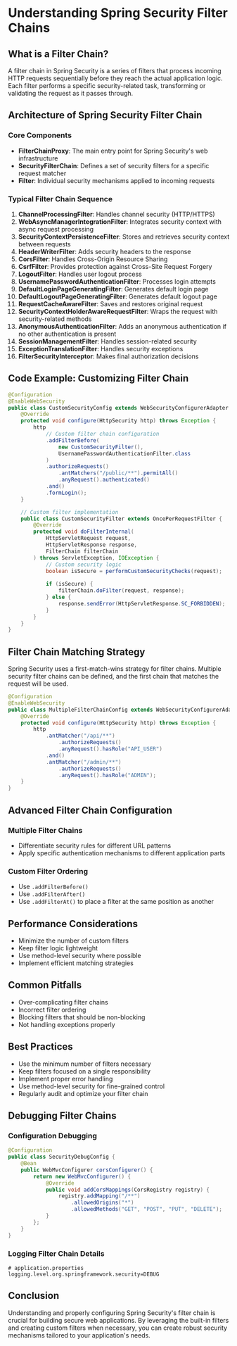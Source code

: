# Understanding Spring Security Filter Chains

## What is a Filter Chain?

A filter chain in Spring Security is a series of filters that process incoming HTTP requests sequentially before they reach the actual application logic. Each filter performs a specific security-related task, transforming or validating the request as it passes through.

## Architecture of Spring Security Filter Chain

### Core Components
- **FilterChainProxy**: The main entry point for Spring Security's web infrastructure
- **SecurityFilterChain**: Defines a set of security filters for a specific request matcher
- **Filter**: Individual security mechanisms applied to incoming requests

### Typical Filter Chain Sequence
1. **ChannelProcessingFilter**: Handles channel security (HTTP/HTTPS)
2. **WebAsyncManagerIntegrationFilter**: Integrates security context with async request processing
3. **SecurityContextPersistenceFilter**: Stores and retrieves security context between requests
4. **HeaderWriterFilter**: Adds security headers to the response
5. **CorsFilter**: Handles Cross-Origin Resource Sharing
6. **CsrfFilter**: Provides protection against Cross-Site Request Forgery
7. **LogoutFilter**: Handles user logout process
8. **UsernamePasswordAuthenticationFilter**: Processes login attempts
9. **DefaultLoginPageGeneratingFilter**: Generates default login page
10. **DefaultLogoutPageGeneratingFilter**: Generates default logout page
11. **RequestCacheAwareFilter**: Saves and restores original request
12. **SecurityContextHolderAwareRequestFilter**: Wraps the request with security-related methods
13. **AnonymousAuthenticationFilter**: Adds an anonymous authentication if no other authentication is present
14. **SessionManagementFilter**: Handles session-related security
15. **ExceptionTranslationFilter**: Handles security exceptions
16. **FilterSecurityInterceptor**: Makes final authorization decisions

## Code Example: Customizing Filter Chain

```java
@Configuration
@EnableWebSecurity
public class CustomSecurityConfig extends WebSecurityConfigurerAdapter {
    @Override
    protected void configure(HttpSecurity http) throws Exception {
        http
            // Custom filter chain configuration
            .addFilterBefore(
                new CustomSecurityFilter(), 
                UsernamePasswordAuthenticationFilter.class
            )
            .authorizeRequests()
                .antMatchers("/public/**").permitAll()
                .anyRequest().authenticated()
            .and()
            .formLogin();
    }

    // Custom filter implementation
    public class CustomSecurityFilter extends OncePerRequestFilter {
        @Override
        protected void doFilterInternal(
            HttpServletRequest request, 
            HttpServletResponse response, 
            FilterChain filterChain
        ) throws ServletException, IOException {
            // Custom security logic
            boolean isSecure = performCustomSecurityChecks(request);
            
            if (isSecure) {
                filterChain.doFilter(request, response);
            } else {
                response.sendError(HttpServletResponse.SC_FORBIDDEN);
            }
        }
    }
}
```

## Filter Chain Matching Strategy

Spring Security uses a first-match-wins strategy for filter chains. Multiple security filter chains can be defined, and the first chain that matches the request will be used.

```java
@Configuration
@EnableWebSecurity
public class MultipleFilterChainConfig extends WebSecurityConfigurerAdapter {
    @Override
    protected void configure(HttpSecurity http) throws Exception {
        http
            .antMatcher("/api/**")
                .authorizeRequests()
                .anyRequest().hasRole("API_USER")
            .and()
            .antMatcher("/admin/**")
                .authorizeRequests()
                .anyRequest().hasRole("ADMIN");
    }
}
```

## Advanced Filter Chain Configuration

### Multiple Filter Chains
- Differentiate security rules for different URL patterns
- Apply specific authentication mechanisms to different application parts

### Custom Filter Ordering
- Use `.addFilterBefore()`
- Use `.addFilterAfter()`
- Use `.addFilterAt()` to place a filter at the same position as another

## Performance Considerations
- Minimize the number of custom filters
- Keep filter logic lightweight
- Use method-level security where possible
- Implement efficient matching strategies

## Common Pitfalls
- Over-complicating filter chains
- Incorrect filter ordering
- Blocking filters that should be non-blocking
- Not handling exceptions properly

## Best Practices
- Use the minimum number of filters necessary
- Keep filters focused on a single responsibility
- Implement proper error handling
- Use method-level security for fine-grained control
- Regularly audit and optimize your filter chain

## Debugging Filter Chains

### Configuration Debugging
```java
@Configuration
public class SecurityDebugConfig {
    @Bean
    public WebMvcConfigurer corsConfigurer() {
        return new WebMvcConfigurer() {
            @Override
            public void addCorsMappings(CorsRegistry registry) {
                registry.addMapping("/**")
                    .allowedOrigins("*")
                    .allowedMethods("GET", "POST", "PUT", "DELETE");
            }
        };
    }
}
```

### Logging Filter Chain Details
```properties
# application.properties
logging.level.org.springframework.security=DEBUG
```

## Conclusion
Understanding and properly configuring Spring Security's filter chain is crucial for building secure web applications. By leveraging the built-in filters and creating custom filters when necessary, you can create robust security mechanisms tailored to your application's needs.
